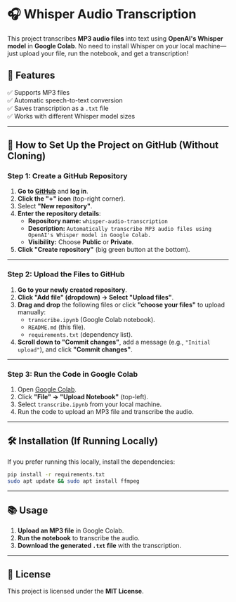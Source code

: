 # 🎧 Whisper Audio Transcription

This project transcribes **MP3 audio files** into text using **OpenAI's Whisper model** in **Google Colab**. No need to install Whisper on your local machine—just upload your file, run the notebook, and get a transcription!

## 🚀 Features
✅ Supports MP3 files  
✅ Automatic speech-to-text conversion  
✅ Saves transcription as a `.txt` file  
✅ Works with different Whisper model sizes  

---

## 📂 **How to Set Up the Project on GitHub (Without Cloning)**
### **Step 1: Create a GitHub Repository**
1. **Go to [GitHub](https://github.com/)** and **log in**.
2. **Click the "+" icon** (top-right corner).
3. Select **"New repository"**.
4. **Enter the repository details**:
   - **Repository name:** `whisper-audio-transcription`
   - **Description:** `Automatically transcribe MP3 audio files using OpenAI's Whisper model in Google Colab.`
   - **Visibility:** Choose **Public** or **Private**.
5. **Click "Create repository"** (big green button at the bottom).

---

### **Step 2: Upload the Files to GitHub**
1. **Go to your newly created repository**.
2. **Click "Add file" (dropdown) → Select "Upload files"**.
3. **Drag and drop** the following files or click **"choose your files"** to upload manually:
   - `transcribe.ipynb` (Google Colab notebook).
   - `README.md` (this file).
   - `requirements.txt` (dependency list).
4. **Scroll down to "Commit changes"**, add a message (e.g., `"Initial upload"`), and click **"Commit changes"**.

---

### **Step 3: Run the Code in Google Colab**
1. Open [Google Colab](https://colab.research.google.com/).
2. Click **"File" → "Upload Notebook"** (top-left).
3. Select `transcribe.ipynb` from your local machine.
4. Run the code to upload an MP3 file and transcribe the audio.

---

## 🛠️ **Installation (If Running Locally)**
If you prefer running this locally, install the dependencies:
```sh
pip install -r requirements.txt
sudo apt update && sudo apt install ffmpeg
```

---

## 📚 **Usage**
1. **Upload an MP3 file** in Google Colab.
2. **Run the notebook** to transcribe the audio.
3. **Download the generated `.txt` file** with the transcription.

---

## 🐝 **License**
This project is licensed under the **MIT License**.

